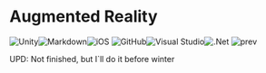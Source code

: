# Augmented Reality
![Unity](https://img.shields.io/badge/unity-%23000000.svg?style=for-the-badge&logo=unity&logoColor=white)![Markdown](https://img.shields.io/badge/markdown-%23000000.svg?style=for-the-badge&logo=markdown&logoColor=white)![iOS](https://img.shields.io/badge/iOS-000000?style=for-the-badge&logo=ios&logoColor=white)	![GitHub](https://img.shields.io/badge/github-%23121011.svg?style=for-the-badge&logo=github&logoColor=white)![Visual Studio](https://img.shields.io/badge/Visual%20Studio-5C2D91.svg?style=for-the-badge&logo=visual-studio&logoColor=white)![.Net](https://img.shields.io/badge/.NET-5C2D91?style=for-the-badge&logo=.net&logoColor=white)
![prev](https://images.squarespace-cdn.com/content/v1/574faff6f8baf35e5da43485/1528375586219-KJ9ER5DCAVUMTMNB4WJ8/Semantic-AR.gif)

UPD: Not finished, but I`ll do it before winter
